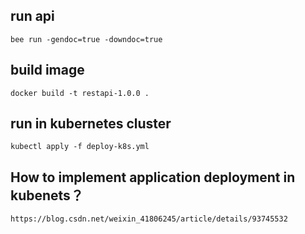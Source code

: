 ## run api

    bee run -gendoc=true -downdoc=true


## build image

    docker build -t restapi-1.0.0 .


## run in kubernetes cluster

    kubectl apply -f deploy-k8s.yml


## How to implement application deployment in kubenets？

    https://blog.csdn.net/weixin_41806245/article/details/93745532